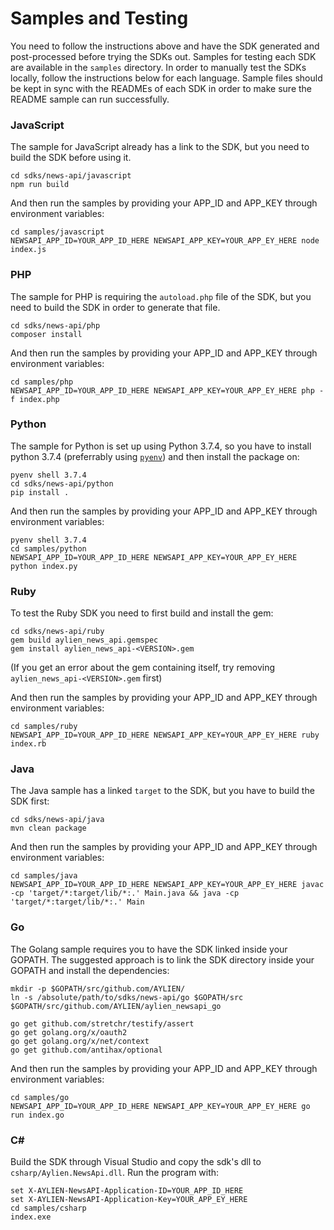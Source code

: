 # Samples and Testing

You need to follow the instructions above and have the SDK generated and post-processed before trying the SDKs out. Samples for testing each SDK are available in the `samples` directory. In order to manually test the SDKs locally, follow the instructions below for each language. Sample files should be kept in sync with the READMEs of each SDK in order to make sure the README sample can run successfully.

### JavaScript

The sample for JavaScript already has a link to the SDK, but you need to build the SDK before using it.

```
cd sdks/news-api/javascript
npm run build
```

And then run the samples by providing your APP_ID and APP_KEY through environment variables:
```
cd samples/javascript
NEWSAPI_APP_ID=YOUR_APP_ID_HERE NEWSAPI_APP_KEY=YOUR_APP_EY_HERE node index.js
```

### PHP

The sample for PHP is requiring the `autoload.php` file of the SDK, but you need to build the SDK in order to generate that file.

```
cd sdks/news-api/php
composer install
```

And then run the samples by providing your APP_ID and APP_KEY through environment variables:
```
cd samples/php
NEWSAPI_APP_ID=YOUR_APP_ID_HERE NEWSAPI_APP_KEY=YOUR_APP_EY_HERE php -f index.php
```

### Python

The sample for Python is set up using Python 3.7.4, so you have to install python 3.7.4 (preferrably using [`pyenv`](https://github.com/pyenv/pyenv)) and then install the package on:

```
pyenv shell 3.7.4
cd sdks/news-api/python
pip install .
```

And then run the samples by providing your APP_ID and APP_KEY through environment variables:
```
pyenv shell 3.7.4
cd samples/python
NEWSAPI_APP_ID=YOUR_APP_ID_HERE NEWSAPI_APP_KEY=YOUR_APP_EY_HERE python index.py
```

### Ruby

To test the Ruby SDK you need to first build and install the gem:

```
cd sdks/news-api/ruby
gem build aylien_news_api.gemspec
gem install aylien_news_api-<VERSION>.gem
```

(If you get an error about the gem containing itself, try removing `aylien_news_api-<VERSION>.gem` first)


And then run the samples by providing your APP_ID and APP_KEY through environment variables:
```
cd samples/ruby
NEWSAPI_APP_ID=YOUR_APP_ID_HERE NEWSAPI_APP_KEY=YOUR_APP_EY_HERE ruby index.rb
```

### Java

The Java sample has a linked `target` to the SDK, but you have to build the SDK first:

```
cd sdks/news-api/java
mvn clean package
```

And then run the samples by providing your APP_ID and APP_KEY through environment variables:
```
cd samples/java
NEWSAPI_APP_ID=YOUR_APP_ID_HERE NEWSAPI_APP_KEY=YOUR_APP_EY_HERE javac -cp 'target/*:target/lib/*:.' Main.java && java -cp 'target/*:target/lib/*:.' Main
```

### Go

The Golang sample requires you to have the SDK linked inside your GOPATH. The suggested approach is to link the SDK directory inside your GOPATH and install the dependencies:

```
mkdir -p $GOPATH/src/github.com/AYLIEN/
ln -s /absolute/path/to/sdks/news-api/go $GOPATH/src $GOPATH/src/github.com/AYLIEN/aylien_newsapi_go

go get github.com/stretchr/testify/assert
go get golang.org/x/oauth2
go get golang.org/x/net/context
go get github.com/antihax/optional
```

And then run the samples by providing your APP_ID and APP_KEY through environment variables:
```
cd samples/go
NEWSAPI_APP_ID=YOUR_APP_ID_HERE NEWSAPI_APP_KEY=YOUR_APP_EY_HERE go run index.go
```

### C#

Build the SDK through Visual Studio and copy the sdk's dll to `csharp/Aylien.NewsApi.dll`. Run the program with:

```
set X-AYLIEN-NewsAPI-Application-ID=YOUR_APP_ID_HERE
set X-AYLIEN-NewsAPI-Application-Key=YOUR_APP_EY_HERE
cd samples/csharp
index.exe
```
